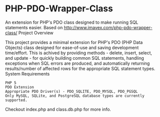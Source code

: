 # PHP-PDO-Wrapper-Class
An extension for PHP's PDO class designed to make running SQL statements easier. Based on http://www.imavex.com/php-pdo-wrapper-class/
Project Overview

This project provides a minimal extension for PHP's PDO (PHP Data Objects) class designed for ease-of-use and saving development time/effort. This is achived by providing methods - delete, insert, select, and update - for quickly building common SQL statements, handling exceptions when SQL errors are produced, and automatically returning results/number of affected rows for the appropriate SQL statement types.
System Requirements

    PHP 5
    PDO Extension
    Appropriate PDO Driver(s) - PDO_SQLITE, PDO_MYSQL, PDO_PGSQL
    Only MySQL, SQLite, and PostgreSQL database types are currently supported.

Checkout index.php and class.db.php for more info. 
